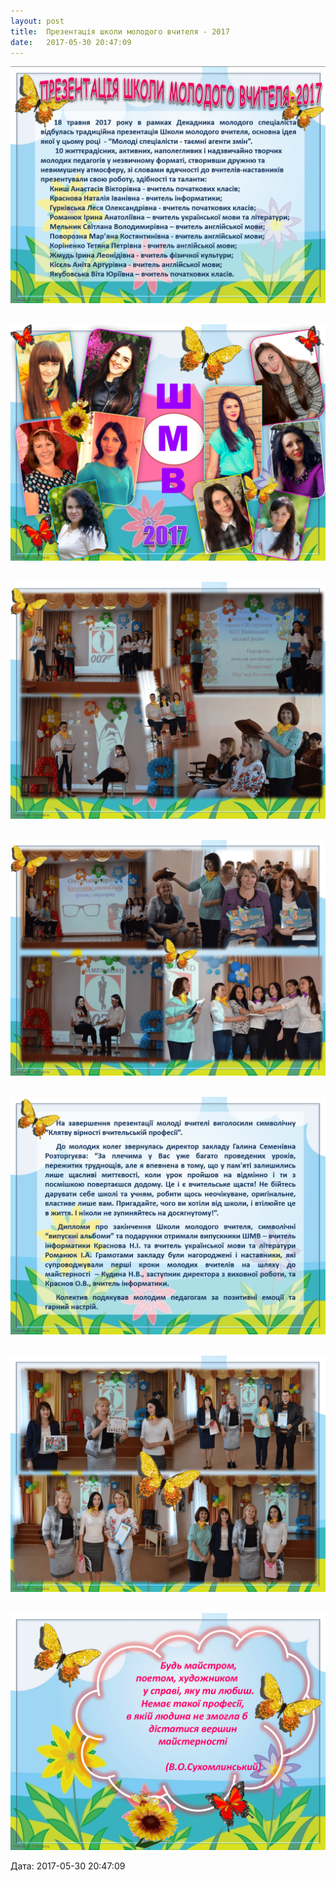 ```yaml
---
layout: post
title:  Презентація школи молодого вчителя - 2017
date:   2017-05-30 20:47:09
---
```

![](/assets/tiger-1496166272.png)

 ![](/assets/tiger-1496166292.png)

 ![](/assets/tiger-1496166315.png)

 ![](/assets/tiger-1496166338.png)

 ![](/assets/tiger-1496166360.png)

 ![](/assets/tiger-1496166391.png)

 ![](/assets/tiger-1496166415.png)

  
Дата: 2017-05-30 20:47:09